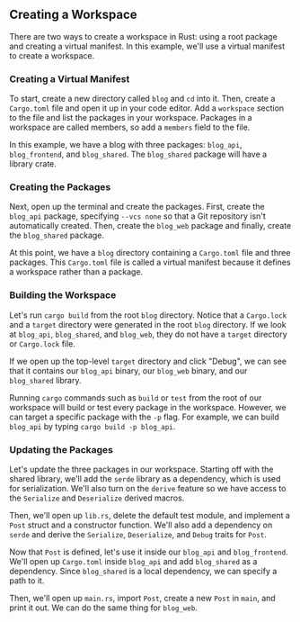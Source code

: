 
## Creating a Workspace

There are two ways to create a workspace in Rust: using a root package and creating a virtual manifest. In this example, we'll use a virtual manifest to create a workspace.

### Creating a Virtual Manifest

To start, create a new directory called  `blog`  and  `cd`  into it. Then, create a  `Cargo.toml`  file and open it up in your code editor. Add a  `workspace`  section to the file and list the packages in your workspace. Packages in a workspace are called members, so add a  `members`  field to the file.

In this example, we have a blog with three packages:  `blog_api`,  `blog_frontend`, and  `blog_shared`. The  `blog_shared`  package will have a library crate.

### Creating the Packages

Next, open up the terminal and create the packages. First, create the  `blog_api`  package, specifying  `--vcs none`  so that a Git repository isn't automatically created. Then, create the  `blog_web`  package and finally, create the  `blog_shared`  package.

At this point, we have a  `blog`  directory containing a  `Cargo.toml`  file and three packages. This  `Cargo.toml`  file is called a virtual manifest because it defines a workspace rather than a package.

### Building the Workspace

Let's run  `cargo build`  from the root  `blog`  directory. Notice that a  `Cargo.lock`  and a  `target`  directory were generated in the root  `blog`  directory. If we look at  `blog_api`,  `blog_shared`, and  `blog_web`, they do not have a  `target`  directory or  `Cargo.lock`  file.

If we open up the top-level  `target`  directory and click "Debug", we can see that it contains our  `blog_api`  binary, our  `blog_web`  binary, and our  `blog_shared`  library.

Running  `cargo`  commands such as  `build`  or  `test`  from the root of our workspace will build or test every package in the workspace. However, we can target a specific package with the  `-p`  flag. For example, we can build  `blog_api`  by typing  `cargo build -p blog_api`.

### Updating the Packages

Let's update the three packages in our workspace. Starting off with the shared library, we'll add the  `serde`  library as a dependency, which is used for serialization. We'll also turn on the  `derive`  feature so we have access to the  `Serialize`  and  `Deserialize`  derived macros.

Then, we'll open up  `lib.rs`, delete the default test module, and implement a  `Post`  struct and a constructor function. We'll also add a dependency on  `serde`  and derive the  `Serialize`,  `Deserialize`, and  `Debug`  traits for  `Post`.

Now that  `Post`  is defined, let's use it inside our  `blog_api`  and  `blog_frontend`. We'll open up  `Cargo.toml`  inside  `blog_api`  and add  `blog_shared`  as a dependency. Since  `blog_shared`  is a local dependency, we can specify a path to it.

Then, we'll open up  `main.rs`, import  `Post`, create a new  `Post`  in  `main`, and print it out. We can do the same thing for  `blog_web`.